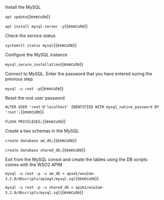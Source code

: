 Install the MySQL 

`apt update`{{execute}}

`apt install mysql-server -y`{{execute}}

Check the service status

`systemctl status mysql`{{execute}}

Configure the MySQL instance

`mysql_secure_installation`{{execute}}

Connect to MySQL. Enter the password that you have entered suring the previous step.

`mysql -u root -p`{{execute}}

Reset the root user password

`ALTER USER 'root'@'localhost' IDENTIFIED WITH mysql_native_password BY 'root';`{{execute}}

`FLUSH PRIVILEGES;`{{execute}}

Create a two schemas in the MySQL

`create database am_db;`{{execute}}

`create database shared_db;`{{execute}}

Exit from the MySQL consol and create the tables using the DB scripts comes with the WSO2 APIM

`mysql -u root -p -v am_db < apim1/wso2am-3.2.0/dbscripts/apimgt/mysql.sql`{{execute}}

`mysql -u root -p -v shared_db < apim1/wso2am-3.2.0/dbscripts/mysql.sql`{{execute}}

